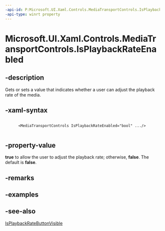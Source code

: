 ```yaml
---
-api-id: P:Microsoft.UI.Xaml.Controls.MediaTransportControls.IsPlaybackRateEnabled
-api-type: winrt property
---
```


<!-- Property syntax
public bool IsPlaybackRateEnabled { get;  set; }
-->

# Microsoft.UI.Xaml.Controls.MediaTransportControls.IsPlaybackRateEnabled

## -description
Gets or sets a value that indicates whether a user can adjust the playback rate of the media.

## -xaml-syntax
```xaml

      <MediaTransportControls IsPlaybackRateEnabled="bool" .../>
    
```


## -property-value
**true** to allow the user to adjust the playback rate; otherwise, **false**. The default is **false**.

## -remarks

## -examples

## -see-also
[IsPlaybackRateButtonVisible](mediatransportcontrols_isplaybackratebuttonvisible.md)
